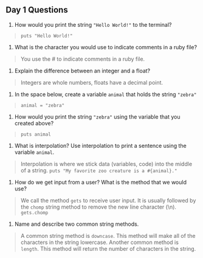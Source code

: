 ## Day 1 Questions

1. How would you print the string `"Hello World!"` to the terminal?
> `puts "Hello World!"`

1. What is the character you would use to indicate comments in a ruby file?
> You use the # to indicate comments in a ruby file.

1. Explain the difference between an integer and a float?
> Integers are whole numbers, floats have a decimal point.

1. In the space below, create a variable `animal` that holds the string `"zebra"`
> `animal = "zebra"`

1. How would you print the string `"zebra"` using the variable that you created above?
> `puts animal`

1. What is interpolation? Use interpolation to print a sentence using the variable `animal`.
> Interpolation is where we stick data (variables, code) into the middle of a string.
  `puts "My favorite zoo creature is a #{animal}."`

1. How do we get input from a user? What is the method that we would use?
> We call the method `gets` to receive user input. It is usually followed by the `chomp` string method to remove the new line character (\n). `gets.chomp`

1. Name and describe two common string methods.
> A common string method is `downcase`. This method will make all of the characters in the string lowercase. Another common method is `length`. This method will return the number of characters in the string.
